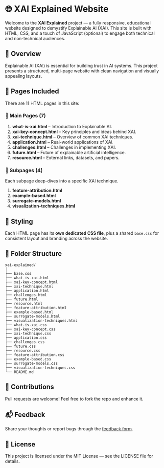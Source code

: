 
# 🌐 XAI Explained Website

Welcome to the **XAI Explained** project — a fully responsive, educational website designed to demystify Explainable AI (XAI). This site is built with HTML, CSS, and a touch of JavaScript (optional) to engage both technical and non-technical audiences.

## 🧠 Overview

Explainable AI (XAI) is essential for building trust in AI systems. This project presents a structured, multi-page website with clean navigation and visually appealing layouts.

## 📄 Pages Included

There are 11 HTML pages in this site:

### 🔹 Main Pages (7)

1. **what-is-xai.html** – Introduction to Explainable AI.
2. **xai-key-concept.html** – Key principles and ideas behind XAI.
3. **xai-technique.html** – Overview of common XAI techniques.
4. **application.html** – Real-world applications of XAI.
5. **challenges.html** – Challenges in implementing XAI.
6. **future.html** – Future of explainable artificial intelligence.
7. **resource.html** – External links, datasets, and papers.

### 🔸 Subpages (4)
Each subpage deep-dives into a specific XAI technique.

1. **feature-attribution.html**
2. **example-based.html**
3. **surrogate-models.html**
4. **visualization-techniques.html**

## 🎨 Styling

Each HTML page has its **own dedicated CSS file**, plus a shared `base.css` for consistent layout and branding across the website.

## 🔧 Folder Structure

```
xai-explained/
│
├── base.css
├── what-is-xai.html
├── xai-key-concept.html
├── xai-technique.html
├── application.html
├── challenges.html
├── future.html
├── resource.html
├── feature-attribution.html
├── example-based.html
├── surrogate-models.html
├── visualization-techniques.html
├── what-is-xai.css
├── xai-key-concept.css
├── xai-technique.css
├── application.css
├── challenges.css
├── future.css
├── resource.css
├── feature-attribution.css
├── example-based.css
├── surrogate-models.css
├── visualization-techniques.css
└── README.md
```

## 🤝 Contributions

Pull requests are welcome! Feel free to fork the repo and enhance it.

## 📬 Feedback

Share your thoughts or report bugs through the [feedback form](feedback.html).

## 📢 License

This project is licensed under the MIT License — see the LICENSE file for details.
